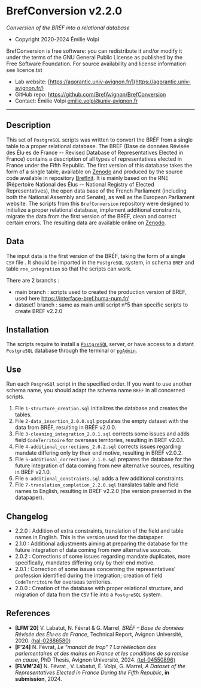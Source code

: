 BrefConversion v2.2.0
===================
*Conversion of the BRÉF into a relational database*

* Copyright 2020-2024 Émilie Volpi

BrefConversion is free software: you can redistribute it and/or modify it under the terms of the GNU General Public License as published by the Free Software Foundation. For source availability and license information see licence.txt

* Lab website: [https://agorantic.univ-avignon.fr/](https://agorantic.univ-avignon.fr/)
* GitHub repo: https://github.com/BrefAvignon/BrefConversion
* Contact: Émilie Volpi <emilie.volpi@univ-avignon.fr>

-----------------------------------------------------------------------

## Description
This set of `PostgreSQL` scripts was written to convert the BRÉF from a single table to a proper relational database. The BRÉF (Base de données Révisée des Élu·es de France -- Revised Database of Representatives Elected in France) contains a description of all types of representatives elected in France under the Fifth Republic. The first version of this database takes the form of a single table, available on [Zenodo](https://doi.org/10.5281/zenodo.13822771) and produced by the source code available in repository [BrefInit](https://github.com/BrefAvignon/BrefInit/). It is mainly based on the RNE (Répertoire National des Élus -- National Registry of Elected Representatives), the open data base of the French Parliament (including both the National Assembly and Senate), as well as the European Parliament website. The scripts from this `BrefConversion` repository were designed to initialize a proper relational database, implement additional constraints, migrate the data from the first version of the BRÉF, clean and correct certain errors. The resulting data are available online on [Zenodo](xxxxx).


## Data
The input data is the first version of the BRÉF, taking the form of a single `CSV` file . It should be imported in the `PostgreSQL` system, in schema `BREF` and table `rne_integration` so that the scripts can work.

There are 2 branchs :
* main branch : scripts used to created the production version of BREF, used here https://interface-bref.huma-num.fr/
* dataset1 branch : same as main until script n°5 than specific scripts to create BRÉF v2.2.0


## Installation
The scripts require to install a [`PostgreSQL`](https://www.postgresql.org/) server, or have access to a distant `PostgreSQL` database through the terminal or [`pgAdmin`](https://www.pgadmin.org/).


## Use
Run each `PosgreSQl` script in the specified order. If you want to use another schema name, you should adapt the schema name `BREF` in all concerned scripts.
1. File `1-structure_creation.sql` initializes the database and creates the tables.
2. File `2-data_insertion_2.0.0.sql` populates the empty dataset with the data from BRÉF, resulting in BRÉF v2.0.0.
3. File `3-cleaning_integration_2.0.1.sql` corrects some issues and adds field `CodeTerritoire` for overseas territories, resulting in BRÉF v2.0.1.
4. File `4-additional_corrections_2.0.2.sql` corrects issues regarding mandate differing only by their end motive, resulting in BRÉF v2.0.2.
5. File `5-additional_corrections_2.1.0.sql` prepares the database for the future integration of data coming from new alternative sources, resulting in BRÉF v2.1.0.
6. File `6-additional_constraints.sql` adds a few additional constraints.
7. File `7-translation_completion_2.2.0.sql` translates table and field names to English, resulting in BRÉF v2.2.0 (the version presented in the datapaper).


## Changelog
* 2.2.0 : Addition of extra constraints, translation of the field and table names in English. This is the version used for the datapaper.
* 2.1.0 : Additional adjustments aiming at preparing the database for the future integration of data coming from new alternative sources.
* 2.0.2 : Corrections of some issues regarding mandate duplicates, more specifically, mandates differing only by their end motive.
* 2.0.1 : Correction of some issues concerning the representatives' profession identified during the integration; creation of field `CodeTerritoire` for overseas territories.
* 2.0.0 : Creation of the database with proper relational structure, and migration of data from the `CSV` file into a `PostgreSQL` system.
   

## References
* **[LFM'20]** V. Labatut, N. Févrat & G. Marrel, *BRÉF – Base de données Révisée des Élu·es de France*, Technical Report, Avignon Université, 2020. [⟨hal-02886580⟩](https://hal.archives-ouvertes.fr/hal-02886580)
* **[F'24]** N. Févrat, *Le "mandat de trop" ? La réélection des parlementaires et des maires en France et les conditions de sa remise en cause*, PhD Thesis, Avignon Université, 2024. [⟨tel-04550896⟩](https://hal.archives-ouvertes.fr/tel-04550896)
* **[FLVM'24]** N. Févrat , V. Labatut, É. Volpi, G. Marrel, *A Dataset of the Representatives Elected in France During the Fifth Republic*, **in submission**, 2024.
